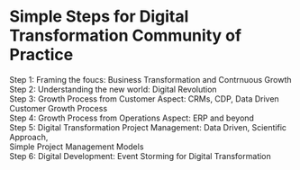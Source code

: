 # Simple Steps for Digital Transformation Community of Practice <br/>
Step 1: Framing the foucs: Business Transformation and Contrnuous Growth <br/>
Step 2: Understanding the new world: Digital Revolution <br/>
Step 3: Growth Process from Customer Aspect: CRMs, CDP, Data Driven Customer Growth Process <br/>
Step 4: Growth Process from Operations Aspect: ERP and beyond <br/>
Step 5: Digital Transformation Project Management: Data Driven, Scientific Approach,<br/> Simple Project Management Models <br/>
Step 6: Digital Development: Event Storming for Digital Transformation <br/>
